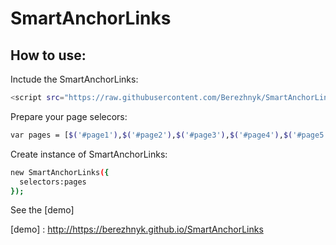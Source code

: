 # SmartAnchorLinks
## How to use:

Inctude the SmartAnchorLinks:
```sh
<script src="https://raw.githubusercontent.com/Berezhnyk/SmartAnchorLinks/master/js/SmartAnchorLinks.js"></script>
```

Prepare your page selecors:
```sh
var pages = [$('#page1'),$('#page2'),$('#page3'),$('#page4'),$('#page5'),];
```

Create instance of SmartAnchorLinks:
```sh
new SmartAnchorLinks({
  selectors:pages
});
```
See the [demo]

[demo] : <http://https://berezhnyk.github.io/SmartAnchorLinks>
